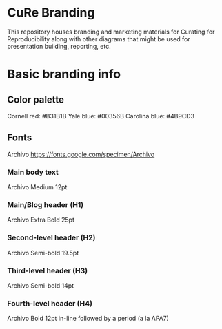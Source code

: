# CuRe Branding

This repository houses branding and marketing materials for Curating for Reproducibility along with other diagrams that might be used for presentation building, reporting, etc. 

# Basic branding info

## Color palette

Cornell red: #B31B1B
Yale blue: #00356B
Carolina blue: #4B9CD3

## Fonts

Archivo https://fonts.google.com/specimen/Archivo

### Main body text

Archivo Medium 12pt

### Main/Blog header (H1)

Archivo Extra Bold 25pt

### Second-level header (H2)

Archivo Semi-bold 19.5pt

### Third-level header (H3)

Archivo Semi-bold 14pt

### Fourth-level header (H4)

Archivo Bold 12pt in-line followed by a period (a la APA7)


